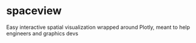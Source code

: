 # spaceview
Easy interactive spatial visualization wrapped around Plotly, meant to help engineers and graphics devs
